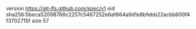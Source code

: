 version https://git-lfs.github.com/spec/v1
oid sha256:5beca52098766c2257c5467252e6af664a9d1e8bfebb22acbb600f4f3702715f
size 57
